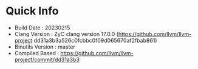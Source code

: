 # Quick Info
* Build Date : 20230215
* Clang Version : ZyC clang version 17.0.0 (https://github.com/llvm/llvm-project dd31a3b3a526c0fcbbc0f09d065670af2fbab861)
* Binutils Version : master
* Compiled Based : https://github.com/llvm/llvm-project/commit/dd31a3b3

